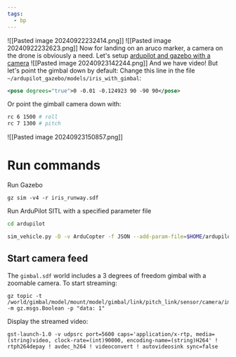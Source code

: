 ```yaml
---
tags:
  - bp
---
```

![[Pasted image 20240922232414.png]] 
![[Pasted image 20240922232623.png]]
Now for landing on an aruco marker, a camera on the drone is obviously a need. Let's setup [ardupilot and gazebo with a camera](https://github.com/ArduPilot/ardupilot_gazebo?tab=readme-ov-file#3-streaming-camera-video)
![[Pasted image 20240923142244.png]]
And we have video! But let's point the gimbal down by default:
Change this line in the file `~/ardupilot_gazebo/models/iris_with_gimbal`:
```xml
<pose degrees="true">0 -0.01 -0.124923 90 -90 90</pose>
```
Or point the gimball camera down with:
```bash
rc 6 1500 # roll
rc 7 1300 # pitch
```
![[Pasted image 20240923150857.png]]
# Run commands

Run Gazebo
```shell
gz sim -v4 -r iris_runway.sdf
```

Run ArduPilot SITL with a specified parameter file
```bash
cd ardupilot

sim_vehicle.py -D -v ArduCopter -f JSON --add-param-file=$HOME/ardupilot_gazebo/config/gazebo-iris-gimbal.parm --console --map
```

## Start camera feed
The `gimbal.sdf` world includes a 3 degrees of freedom gimbal with a zoomable camera. To start streaming:
```shell
gz topic -t /world/gimbal/model/mount/model/gimbal/link/pitch_link/sensor/camera/image/enable_streaming -m gz.msgs.Boolean -p "data: 1"
```

Display the streamed video:
```shell
gst-launch-1.0 -v udpsrc port=5600 caps='application/x-rtp, media=(string)video, clock-rate=(int)90000, encoding-name=(string)H264' ! rtph264depay ! avdec_h264 ! videoconvert ! autovideosink sync=false
```
